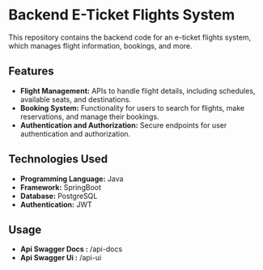 # Backend E-Ticket Flights System

This repository contains the backend code for an e-ticket flights system, which manages flight information, bookings, and more.

## Features

- **Flight Management:** APIs to handle flight details, including schedules, available seats, and destinations.
- **Booking System:** Functionality for users to search for flights, make reservations, and manage their bookings.
- **Authentication and Authorization:** Secure endpoints for user authentication and authorization.

## Technologies Used

- **Programming Language:** Java
- **Framework:** SpringBoot
- **Database:** PostgreSQL
- **Authentication:** JWT

## Usage

- **Api Swagger Docs :** /api-docs
- **Api Swagger Ui :** /api-ui
